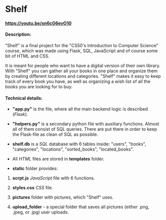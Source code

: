 # Shelf
#### https://youtu.be/sn6cG6evO10
#### Description:
"Shelf" is a final project for the "CS50's Introduction to Computer Science" course, which was made using Flask, SQL, JavaScript and of course some bit of HTML and CSS.

It is meant for people who want to have a digital version of their own library. With "Shelf" you can gather all your books in one place and organize them by creating different locations and categories. "Shelf" makes it easy to keep track of every book you have, as well as organizing a wish list of all the books you are looking for to buy.

#### Technical details:

- **"app.py"** is the file, where all the main backend logic is described (*Flask*).

- **"helpers.py"** is a secondary python file with auxiliary functions. Almost all of them consist of SQL queries. There are put there in order to keep the Flask-file as clean of SQL as possible.

- **shelf.db** is a *SQL* database with 6 tables inside: "users", "books", "categories", "locations", "sorted_books", "located_books".

- All *HTML* files are stored in **templates** folder.

- **static** folder provides:

1. **scrpt.js** *JavaScript* file with 6 functions.

2. **styles.css** *CSS* file.

3. **pictures** folder with pictures, which "Shelf" uses.

4. **upload_folder** - a special folder that saves all pictures (either .png, .jpeg, or .jpg) user uploads.